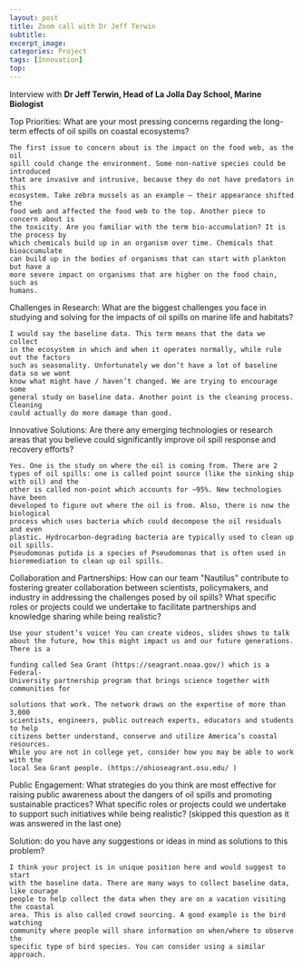 ```yaml
---
layout: post
title: Zoom call with Dr Jeff Terwin
subtitle: 
excerpt_image: 
categories: Project
tags: [Innovation]
top: 
---
```


Interview with **Dr Jeff Terwin, Head of La Jolla Day School, Marine Biologist**

Top Priorities: What are your most pressing concerns regarding the long-term
effects of oil spills on coastal ecosystems?

~~~
The first issue to concern about is the impact on the food web, as the oil
spill could change the environment. Some non-native species could be introduced
that are invasive and intrusive, because they do not have predators in this
ecosystem. Take zebra mussels as an example – their appearance shifted the
food web and affected the food web to the top. Another piece to concern about is
the toxicity. Are you familiar with the term bio-accumulation? It is the process by
which chemicals build up in an organism over time. Chemicals that bioaccumulate
can build up in the bodies of organisms that can start with plankton but have a
more severe impact on organisms that are higher on the food chain, such as
humans.
~~~

Challenges in Research: What are the biggest challenges you face in studying
and solving for the impacts of oil spills on marine life and habitats?

~~~
I would say the baseline data. This term means that the data we collect
in the ecosystem in which and when it operates normally, while rule out the factors
such as seasonality. Unfortunately we don’t have a lot of baseline data so we wont
know what might have / haven’t changed. We are trying to encourage some
general study on baseline data. Another point is the cleaning process. Cleaning
could actually do more damage than good.
~~~

Innovative Solutions: Are there any emerging technologies or research areas
that you believe could significantly improve oil spill response and recovery
efforts?

~~~
Yes. One is the study on where the oil is coming from. There are 2
types of oil spills: one is called point source (like the sinking ship with oil) and the
other is called non-point which accounts for ~95%. New technologies have been
developed to figure out where the oil is from. Also, there is now the biological
process which uses bacteria which could decompose the oil residuals and even
plastic. Hydrocarbon-degrading bacteria are typically used to clean up oil spills.
Pseudomonas putida is a species of Pseudomonas that is often used in
bioremediation to clean up oil spills.
~~~


Collaboration and Partnerships: How can our team "Nautilus" contribute to
fostering greater collaboration between scientists, policymakers, and industry
in addressing the challenges posed by oil spills? What specific roles or projects
could we undertake to facilitate partnerships and knowledge sharing while
being realistic?

~~~
Use your student’s voice! You can create videos, slides shows to talk
about the future, how this might impact us and our future generations. There is a

funding called Sea Grant (https://seagrant.noaa.gov/) which is a Federal-
University partnership program that brings science together with communities for

solutions that work. The network draws on the expertise of more than 3,000
scientists, engineers, public outreach experts, educators and students to help
citizens better understand, conserve and utilize America’s coastal resources.
While you are not in college yet, consider how you may be able to work with the
local Sea Grant people. (https://ohioseagrant.osu.edu/ )
~~~

Public Engagement: What strategies do you think are most effective for raising
public awareness about the dangers of oil spills and promoting sustainable
practices? What specific roles or projects could we undertake to support such
initiatives while being realistic?
(skipped this question as it was answered in the last one)


Solution: do you have any suggestions or ideas in mind as solutions to this
problem?
~~~
I think your project is in unique position here and would suggest to start
with the baseline data. There are many ways to collect baseline data, like courage
people to help collect the data when they are on a vacation visiting the coastal
area. This is also called crowd sourcing. A good example is the bird watching
community where people will share information on when/where to observe the
specific type of bird species. You can consider using a similar approach.
~~~
